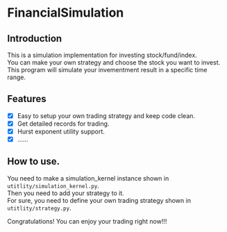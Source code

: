 # FinancialSimulation

## Introduction

This is a simulation implementation for investing stock/fund/index.  
You can make your own strategy and choose the stock you want to invest. This program will simulate your invementment result in a specific time range.

## Features
- [x] Easy to setup your own trading strategy and keep code clean.
- [x] Get detailed records for trading.
- [x] Hurst exponent utility support.
- [x] ......

## How to use.
You need to make a simulation_kernel instance shown in `utitlity/simulation_kernel.py`.  
Then you need to add your strategy to it.  
For sure, you need to define your own trading strategy shown in `utitlity/strategy.py`.  

Congratulations! You can enjoy your trading right now!!!
